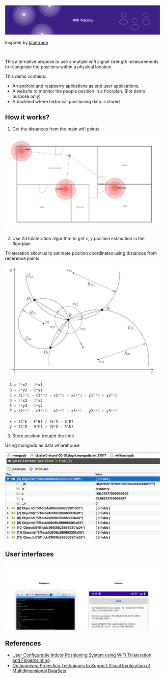 ![](doc/images/project_banner.svg)

Inspired by [bluetrace](https://bluetrace.io/)

<br />

This alternative propose to use a mutiple wifi signal strength measurements to triangulate the positions within a physical location.

This demo contains: 

- An android and raspberry aplications as end user applications.
- A website to monitor the people position in a floorplan. (For demo purpose only)
- A backend where historical positioning data is stored

## How it works?

1. Get the distances from the main wifi points. 

![](doc/images/Sample.svg)

2. Use 2d trilateration algorithm to get x, y position estimation in the floorplan

  Trilateration allow us to estimate position coordinates using distances from recerence points.

  ![](doc/images/trilateration.jpg)

  ```javascript
    A = 2*x2 - 2*x1
    B = 2*y2 - 2*y1
    C = r1**2 - r2**2 - x1**2 + x2**2 - y1**2 + y2**2
    D = 2*x3 - 2*x2
    E = 2*y3 - 2*y2
    F = r2**2 - r3**2 - x2**2 + x3**2 - y2**2 + y3**2

    x = (C*E - F*B) / (E*A - B*D)
    y = (C*D - A*F) / (B*D - A*E)
  ```

3. Store position trought the time

  Using mongodb as data wharehouse

  ![](doc/images/db_screenshot.png)


## User interfaces

  ![](doc/images/user_interfaces_2.png)

## References

- [User Configurable Indoor
Positioning System using WiFi
Trilateration and Fingerprinting](https://www.diva-portal.org/smash/get/diva2:1105921/FULLTEXT02)
- [On Improved Projection Techniques to Support Visual Exploration of Multidimensional DataSets](http://repositorio.icmc.usp.br/bitstream/handle/RIICMC/6868/relatorio_207.pdf?sequence=1http://repositorio.icmc.usp.br/bitstream/handle/RIICMC/6868/relatorio_207.pdf?sequence=1)

